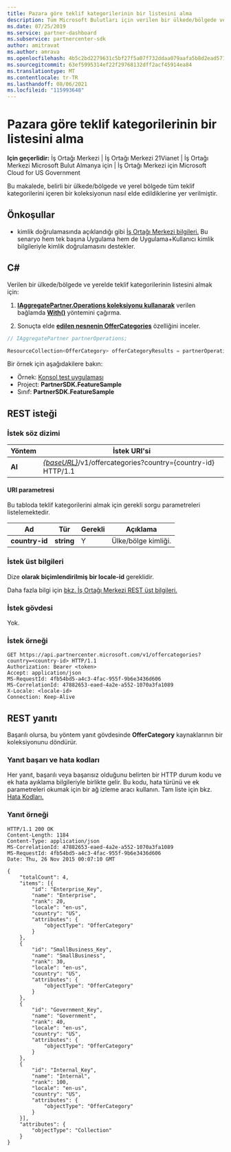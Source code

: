 ```yaml
---
title: Pazara göre teklif kategorilerinin bir listesini alma
description: Tüm Microsoft Bulutları için verilen bir ülkede/bölgede ve yerelde tüm teklif kategorilerini içeren bir koleksiyon elde etmeyi öğrenin.
ms.date: 07/25/2019
ms.service: partner-dashboard
ms.subservice: partnercenter-sdk
author: amitravat
ms.author: amrava
ms.openlocfilehash: 4b5c2bd2279631c5bf27f5a07f732ddaa079aafa5b8d2ead571c3c609d65edf0
ms.sourcegitcommit: 63ef5995314ef22f29768132dff2acf45914ea84
ms.translationtype: MT
ms.contentlocale: tr-TR
ms.lasthandoff: 08/06/2021
ms.locfileid: "115993648"
---
```

# <a name="get-a-list-of-offer-categories-by-market"></a>Pazara göre teklif kategorilerinin bir listesini alma

**Için geçerlidir:** İş Ortağı Merkezi | İş Ortağı Merkezi 21Vianet | İş Ortağı Merkezi Microsoft Bulut Almanya için | İş Ortağı Merkezi için Microsoft Cloud for US Government

Bu makalede, belirli bir ülkede/bölgede ve yerel bölgede tüm teklif kategorilerini içeren bir koleksiyonun nasıl elde edildiklerine yer verilmiştir.

## <a name="prerequisites"></a>Önkoşullar

- kimlik doğrulamasında açıklandığı gibi [İş Ortağı Merkezi bilgileri.](partner-center-authentication.md) Bu senaryo hem tek başına Uygulama hem de Uygulama+Kullanıcı kimlik bilgileriyle kimlik doğrulamasını destekler.

## <a name="c"></a>C\#

Verilen bir ülkede/bölgede ve yerelde teklif kategorilerinin listesini almak için:

1. [**IAggregatePartner.Operations koleksiyonu kullanarak**](/dotnet/api/microsoft.store.partnercenter.iaggregatepartner) verilen bağlamda [**With()**](/dotnet/api/microsoft.store.partnercenter.iaggregatepartner.with) yöntemini çağırma.

2. Sonuçta elde [**edilen nesnenin OfferCategories**](/dotnet/api/microsoft.store.partnercenter.ipartner.offercategories) özelliğini inceler.

``` csharp
// IAggregatePartner partnerOperations;

ResourceCollection<OfferCategory> offerCategoryResults = partnerOperations.With(RequestContextFactory.Instance.Create()).OfferCategories.ByCountry("US").Get();
```

Bir örnek için aşağıdakilere bakın:

- Örnek: [Konsol test uygulaması](console-test-app.md)
- Project: **PartnerSDK.FeatureSample**
- Sınıf: **PartnerSDK.FeatureSample**

## <a name="rest-request"></a>REST isteği

### <a name="request-syntax"></a>İstek söz dizimi

| Yöntem  | İstek URI'si                                                                                  |
|---------|----------------------------------------------------------------------------------------------|
| **Al** | [*{baseURL}*](partner-center-rest-urls.md)/v1/offercategories?country={country-id} HTTP/1.1 |

#### <a name="uri-parameter"></a>URI parametresi

Bu tabloda teklif kategorilerini almak için gerekli sorgu parametreleri listelemektedir.

| Ad           | Tür       | Gerekli | Açıklama            |
|----------------|------------|----------|------------------------|
| **country-id** | **string** | Y        | Ülke/bölge kimliği. |

### <a name="request-headers"></a>İstek üst bilgileri

Dize **olarak biçimlendirilmiş bir locale-id** gereklidir.

Daha fazla bilgi için [bkz. İş Ortağı Merkezi REST üst bilgileri.](headers.md)

### <a name="request-body"></a>İstek gövdesi

Yok.

### <a name="request-example"></a>İstek örneği

```http
GET https://api.partnercenter.microsoft.com/v1/offercategories?country=<country-id> HTTP/1.1
Authorization: Bearer <token>
Accept: application/json
MS-RequestId: 4fb54bd5-a4c3-4fac-955f-9b6e3436d606
MS-CorrelationId: 47882653-eaed-4a2e-a552-1070a3fa1089
X-Locale: <locale-id>
Connection: Keep-Alive
```

## <a name="rest-response"></a>REST yanıtı

Başarılı olursa, bu yöntem yanıt gövdesinde **OfferCategory** kaynaklarının bir koleksiyonunu döndürür.

### <a name="response-success-and-error-codes"></a>Yanıt başarı ve hata kodları

Her yanıt, başarılı veya başarısız olduğunu belirten bir HTTP durum kodu ve ek hata ayıklama bilgileriyle birlikte gelir. Bu kodu, hata türünü ve ek parametreleri okumak için bir ağ izleme aracı kullanın. Tam liste için bkz. [Hata Kodları.](error-codes.md)

### <a name="response-example"></a>Yanıt örneği

```http
HTTP/1.1 200 OK
Content-Length: 1184
Content-Type: application/json
MS-CorrelationId: 47882653-eaed-4a2e-a552-1070a3fa1089
MS-RequestId: 4fb54bd5-a4c3-4fac-955f-9b6e3436d606
Date: Thu, 26 Nov 2015 00:07:10 GMT

{
    "totalCount": 4,
    "items": [{
        "id": "Enterprise_Key",
        "name": "Enterprise",
        "rank": 20,
        "locale": "en-us",
        "country": "US",
        "attributes": {
            "objectType": "OfferCategory"
        }
    },
    {
        "id": "SmallBusiness_Key",
        "name": "SmallBusiness",
        "rank": 30,
        "locale": "en-us",
        "country": "US",
        "attributes": {
            "objectType": "OfferCategory"
        }
    },
    {
        "id": "Government_Key",
        "name": "Government",
        "rank": 40,
        "locale": "en-us",
        "country": "US",
        "attributes": {
            "objectType": "OfferCategory"
        }
    },
    {
        "id": "Internal_Key",
        "name": "Internal",
        "rank": 100,
        "locale": "en-us",
        "country": "US",
        "attributes": {
            "objectType": "OfferCategory"
        }
    }],
    "attributes": {
        "objectType": "Collection"
    }
}
```
